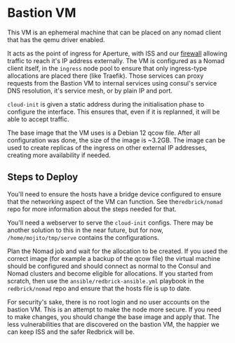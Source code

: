 # Bastion VM

This VM is an ephemeral machine that can be placed on any nomad client that has the qemu driver enabled.

It acts as the point of ingress for Aperture, with ISS and our [firewall](firewall.md) allowing traffic to reach it's IP address externally. The VM is configured as a Nomad client itself, in the `ingress` node pool to ensure that only ingress-type allocations are placed there (like Traefik). Those services can proxy requests from the Bastion VM to internal services using consul's service DNS resolution, it's service mesh, or by plain IP and port.

`cloud-init` is given a static address during the initialisation phase to configure the interface. This ensures that, even if it is replanned, it will be able to accept traffic.

The base image that the VM uses is a Debian 12 qcow file. After all configuration was done, the size of the image is ~3.2GB. The image can be used to create replicas of the ingress on other external IP addresses, creating more availability if needed.

## Steps to Deploy

You'll need to ensure the hosts have a bridge device configured to ensure that the networking aspect of the VM can function. See the`redbrick/nomad` repo for more information about the steps needed for that.

You'll need a webserver to serve the `cloud-init` configs. There may be another solution to this in the near future, but for now, `/home/mojito/tmp/serve` contains the configurations.

Plan the Nomad job and wait for the allocation to be created. If you used the correct image (for example a backup of the qcow file) the virtual machine should be configured and should connect as normal to the Consul and Nomad clusters and become eligible for allocations. If you started from scratch, then use the `ansible/redbrick-ansible.yml` playbook in the `redbrick/nomad` repo and ensure that the hosts file is up to date.

For security's sake, there is no root login and no user accounts on the bastion VM. This is an attempt to make the node more secure. If you need to make changes, you should change the base image and apply that. The less vulnerabilities that are discovered on the bastion VM, the happier we can keep ISS and the safer Redbrick will be.

